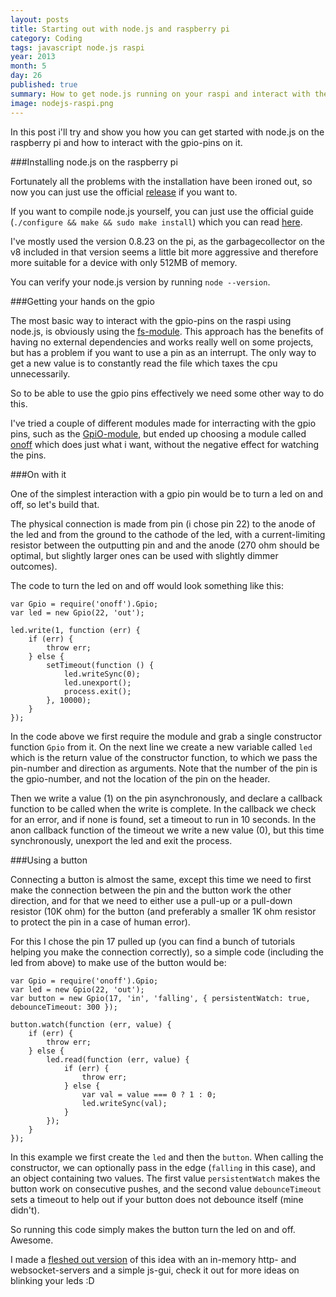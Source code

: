 ```yaml
---
layout: posts
title: Starting out with node.js and raspberry pi
category: Coding
tags: javascript node.js raspi 
year: 2013
month: 5
day: 26
published: true
summary: How to get node.js running on your raspi and interact with the gpio.
image: nodejs-raspi.png
---
```


In this post i'll try and show you how you can get started with node.js on the raspberry pi and how to interact with the gpio-pins on it.

###Installing node.js on the raspberry pi

Fortunately all the problems with the installation have been ironed out, so now you can just use the official [release](http://nodejs.org/dist/latest/) if you want to.

If you want to compile node.js yourself, you can just use the official guide (`./configure && make && sudo make install`) which you can read [here](https://github.com/joyent/node/wiki/Installing-Node.js-via-package-manager#debian-lmde).

I've mostly used the version 0.8.23 on the pi, as the garbagecollector on the v8 included in that version seems a little bit more aggressive and therefore more suitable for a device with only 512MB of memory.

You can verify your node.js version by running `node --version`.

###Getting your hands on the gpio

The most basic way to interact with the gpio-pins on the raspi using node.js, is obviously using the [fs-module](http://nodejs.org/api/fs.html). 
This approach has the benefits of having no external dependencies and works really well on some projects, but has a problem if you want to use a pin as an interrupt. The only way to get a new value is to constantly read the file which taxes the cpu unnecessarily.

So to be able to use the gpio pins effectively we need some other way to do this.

I've tried a couple of different modules made for interracting with the gpio pins, such as the [GpiO-module](https://github.com/EnotionZ/GpiO), but ended up choosing a module called [onoff](https://github.com/fivdi/onoff) which does just what i want, without the negative effect for watching the pins.

###On with it

One of the simplest interaction with a gpio pin would be to turn a led on and off, so let's build that.

The physical connection is made from pin (i chose pin 22) to the anode of the led and from the ground to the cathode of the led, with a current-limiting resistor between the outputting pin and and the anode (270 ohm should be optimal, but slightly larger ones can be used with slightly dimmer outcomes).

The code to turn the led on and off would look something like this:

    var Gpio = require('onoff').Gpio;
    var led = new Gpio(22, 'out');

    led.write(1, function (err) {
        if (err) {
            throw err;
        } else {
            setTimeout(function () {
                led.writeSync(0);
                led.unexport();
                process.exit();
            }, 10000);
        }
    });

In the code above we first require the module and grab a single constructor function `Gpio` from it. On the next line we create a new variable called `led` which is the return value of the constructor function, to which we pass the pin-number and direction as arguments. Note that the number of the pin is the gpio-number, and not the location of the pin on the header.

Then we write a value (1) on the pin asynchronously, and declare a callback function to be called when the write is complete. In the callback we check for an error, and if none is found, set a timeout to run in 10 seconds. 
In the anon callback function of the timeout we write a new value (0), but this time synchronously, unexport the led and exit the process.

###Using a button

Connecting a button is almost the same, except this time we need to first make the connection between the pin and the button work the other direction, and for that we need to either use a pull-up or a pull-down resistor (10K ohm) for the button (and preferably a smaller 1K ohm resistor to protect the pin in a case of human error).

For this I chose the pin 17 pulled up (you can find a bunch of tutorials helping you make the connection correctly), so a simple code (including the led from above) to make use of the button would be:

    var Gpio = require('onoff').Gpio;
    var led = new Gpio(22, 'out');
    var button = new Gpio(17, 'in', 'falling', { persistentWatch: true, debounceTimeout: 300 });

    button.watch(function (err, value) {
        if (err) {
            throw err;
        } else {
            led.read(function (err, value) {
                if (err) {
                    throw err;
                } else {
                    var val = value === 0 ? 1 : 0;
                    led.writeSync(val);
                }
            });
        }
    });

In this example we first create the `led` and then the `button`. When calling the constructor, we can optionally pass in the edge (`falling` in this case), and an object containing two values. The first value `persistentWatch` makes the button work on consecutive pushes, and the second value `debounceTimeout` sets a timeout to help out if your button does not debounce itself (mine didn't).

So running this code simply makes the button turn the led on and off. Awesome.

I made a [fleshed out version](https://github.com/gildean/raspi-ledblinker) of this idea with an in-memory http- and websocket-servers and a simple js-gui, check it out for more ideas on blinking your leds :D
